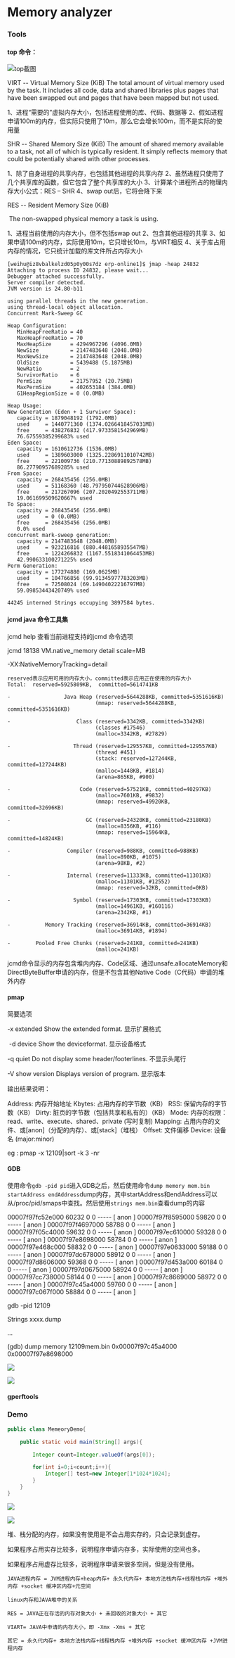 # Memory analyzer

### Tools

#### top 命令：

![top截图](../image/top-shotcut.png)



VIRT  --  Virtual Memory Size (KiB)
           The total amount of virtual memory used by the task.  It includes all code, data and shared libraries plus pages that have been swapped out and pages that have been mapped but not used.

1、进程“需要的”虚拟内存大小，包括进程使用的库、代码、数据等
2、假如进程申请100m的内存，但实际只使用了10m，那么它会增长100m，而不是实际的使用量



SHR  --  Shared Memory Size (KiB)
           The amount of shared memory available to a task, not all of which is typically resident.  It simply reflects memory that could be potentially shared with other processes.

1、除了自身进程的共享内存，也包括其他进程的共享内存
2、虽然进程只使用了几个共享库的函数，但它包含了整个共享库的大小
3、计算某个进程所占的物理内存大小公式：RES – SHR
4、swap out后，它将会降下来



RES  --  Resident Memory Size (KiB)

​	The non-swapped physical memory a task is using.

1、进程当前使用的内存大小，但不包括swap out
2、包含其他进程的共享
3、如果申请100m的内存，实际使用10m，它只增长10m，与VIRT相反
4、关于库占用内存的情况，它只统计加载的库文件所占内存大小



```
[weihu@iz8vbalkelzd05p0y00s7dz erp-online1]$ jmap -heap 24832
Attaching to process ID 24832, please wait...
Debugger attached successfully.
Server compiler detected.
JVM version is 24.80-b11

using parallel threads in the new generation.
using thread-local object allocation.
Concurrent Mark-Sweep GC

Heap Configuration:
   MinHeapFreeRatio = 40
   MaxHeapFreeRatio = 70
   MaxHeapSize      = 4294967296 (4096.0MB)
   NewSize          = 2147483648 (2048.0MB)
   MaxNewSize       = 2147483648 (2048.0MB)
   OldSize          = 5439488 (5.1875MB)
   NewRatio         = 2
   SurvivorRatio    = 6
   PermSize         = 21757952 (20.75MB)
   MaxPermSize      = 402653184 (384.0MB)
   G1HeapRegionSize = 0 (0.0MB)

Heap Usage:
New Generation (Eden + 1 Survivor Space):
   capacity = 1879048192 (1792.0MB)
   used     = 1440771360 (1374.0266418457031MB)
   free     = 438276832 (417.9733581542969MB)
   76.67559385299683% used
Eden Space:
   capacity = 1610612736 (1536.0MB)
   used     = 1389603000 (1325.2286911010742MB)
   free     = 221009736 (210.77130889892578MB)
   86.27790957689285% used
From Space:
   capacity = 268435456 (256.0MB)
   used     = 51168360 (48.797950744628906MB)
   free     = 217267096 (207.2020492553711MB)
   19.061699509620667% used
To Space:
   capacity = 268435456 (256.0MB)
   used     = 0 (0.0MB)
   free     = 268435456 (256.0MB)
   0.0% used
concurrent mark-sweep generation:
   capacity = 2147483648 (2048.0MB)
   used     = 923216816 (880.4481658935547MB)
   free     = 1224266832 (1167.5518341064453MB)
   42.990633100271225% used
Perm Generation:
   capacity = 177274880 (169.0625MB)
   used     = 104766856 (99.91345977783203MB)
   free     = 72508024 (69.14904022216797MB)
   59.09853443420749% used

44245 interned Strings occupying 3897584 bytes.
```





#### jcmd java 命令工具集

jcmd <pid>  help  查看当前进程支持的jcmd 命令选项



jcmd 18138 VM.native_memory detail scale=MB     

-XX:NativeMemoryTracking=detail

[NMT]: https://docs.oracle.com/javase/8/docs/technotes/guides/troubleshoot/tooldescr007.html



```
reserved表示应用可用的内存大小，committed表示应用正在使用的内存大小
Total:  reserved=5925809KB,  committed=5614741KB

-                 Java Heap (reserved=5644288KB, committed=5351616KB)
                            (mmap: reserved=5644288KB, committed=5351616KB)
 
-                     Class (reserved=3342KB, committed=3342KB)
                            (classes #17546)
                            (malloc=3342KB, #27829)
 
-                    Thread (reserved=129557KB, committed=129557KB)
                            (thread #451)
                            (stack: reserved=127244KB, committed=127244KB)
                            (malloc=1448KB, #1814)
                            (arena=865KB, #900)
 
-                      Code (reserved=57521KB, committed=40297KB)
                            (malloc=7601KB, #9832)
                            (mmap: reserved=49920KB, committed=32696KB)
 
-                        GC (reserved=24320KB, committed=23180KB)
                            (malloc=8356KB, #116)
                            (mmap: reserved=15964KB, committed=14824KB)
 
-                  Compiler (reserved=988KB, committed=988KB)
                            (malloc=890KB, #1075)
                            (arena=98KB, #2)
 
-                  Internal (reserved=11333KB, committed=11301KB)
                            (malloc=11301KB, #12552)
                            (mmap: reserved=32KB, committed=0KB)
 
-                    Symbol (reserved=17303KB, committed=17303KB)
                            (malloc=14961KB, #160116)
                            (arena=2342KB, #1)
 
-           Memory Tracking (reserved=36914KB, committed=36914KB)
                            (malloc=36914KB, #1894)
 
-        Pooled Free Chunks (reserved=241KB, committed=241KB)
                            (malloc=241KB)
```



jcmd命令显示的内存包含堆内内存、Code区域、通过unsafe.allocateMemory和DirectByteBuffer申请的内存，但是不包含其他Native Code（C代码）申请的堆外内存



#### pmap

简要选项

   -x  extended    Show the extended format. 显示扩展格式

​    -d device     Show the deviceformat.  显示设备格式

   -q  quiet     Do not display some header/footerlines. 不显示头尾行

   -V  show version  Displays version of program. 显示版本



输出结果说明：

Address: 内存开始地址
Kbytes: 占用内存的字节数（KB）
RSS: 保留内存的字节数（KB）
Dirty: 脏页的字节数（包括共享和私有的）（KB）
Mode: 内存的权限：read、write、execute、shared、private (写时复制)
Mapping: 占用内存的文件、或[anon]（分配的内存）、或[stack]（堆栈）
Offset: 文件偏移
Device: 设备名 (major:minor)



eg :   pmap  -x 12109|sort -k 3 -nr



#### GDB

使用命令`gdb -pid pid`进入GDB之后，然后使用命令`dump memory mem.bin startAddress endAddress`dump内存，其中startAddress和endAddress可以从/proc/pid/smaps中查找。然后使用`strings mem.bin`查看dump的内容


00007f97fc52e000   60232       0       0 -----   [ anon ]
00007f97f8595000   59820       0       0 -----   [ anon ]
00007f97f4697000   58788       0       0 -----   [ anon ]
00007f97f05c4000   59632       0       0 -----   [ anon ]
00007f97ec610000   59328       0       0 -----   [ anon ]
00007f97e8698000   58784       0       0 -----   [ anon ]
00007f97e468c000   58832       0       0 -----   [ anon ]
00007f97e0633000   59188       0       0 -----   [ anon ]
00007f97dc678000   58912       0       0 -----   [ anon ]
00007f97d8606000   59368       0       0 -----   [ anon ]
00007f97d453a000   60184       0       0 -----   [ anon ]
00007f97d0675000   58924       0       0 -----   [ anon ]
00007f97cc738000   58144       0       0 -----   [ anon ]
00007f97c8669000   58972       0       0 -----   [ anon ]
00007f97c45a4000   59760       0       0 -----   [ anon ]
00007f97c067f000   58884       0       0 -----   [ anon ]



gdb -pid 12109



Strings xxxx.dump

...

(gdb)  dump memory 12109mem.bin 0x00007f97c45a4000 0x00007f97e8698000

![](../jvm/image/strings_memory.png)

![](../jvm/jietu.png)



#### gperftools



### Demo

```java
public class MemeoryDemo{

    public static void main(String[] args){

        Integer count=Integer.valueOf(args[0]);

        for(int i=0;i<count;i++){
            Integer[] test=new Integer[1*1024*1024];
        }
    }
}
```

![](../image/jvm/res_vm_commited.png)

![](../image/jvm/res_vm_heap5g.png)





堆、栈分配的内存，如果没有使用是不会占用实存的，只会记录到虚存。

如果程序占用实存比较多，说明程序申请内存多，实际使用的空间也多。

如果程序占用虚存比较多，说明程序申请来很多空间，但是没有使用。



```
JAVA进程内存 = JVM进程内存+heap内存+ 永久代内存+ 本地方法栈内存+线程栈内存 +堆外内存 +socket 缓冲区内存+元空间

linux内存和JAVA堆中的关系

RES = JAVA正在存活的内存对象大小 + 未回收的对象大小 + 其它

VIART= JAVA中申请的内存大小，即 -Xmx -Xms + 其它

其它 = 永久代内存+ 本地方法栈内存+线程栈内存 +堆外内存 +socket 缓冲区内存 +JVM进程内存
```

